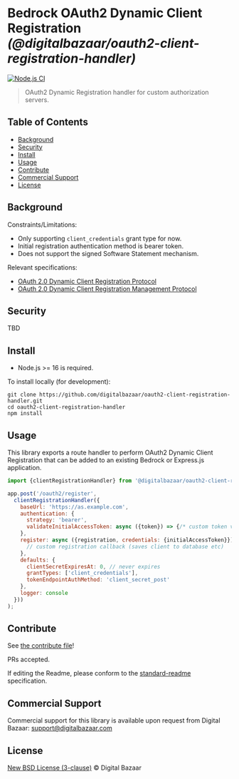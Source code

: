 # Bedrock OAuth2 Dynamic Client Registration _(@digitalbazaar/oauth2-client-registration-handler)_

[![Node.js CI](https://github.com/digitalbazaar/oauth2-client-registration-handler/workflows/Node.js%20CI/badge.svg)](https://github.com/digitalbazaar/oauth2-client-registration-handler/actions?query=workflow%3A%22Node.js+CI%22)

> OAuth2 Dynamic Registration handler for custom authorization servers.

## Table of Contents

- [Background](#background)
- [Security](#security)
- [Install](#install)
- [Usage](#usage)
- [Contribute](#contribute)
- [Commercial Support](#commercial-support)
- [License](#license)

## Background

Constraints/Limitations:

* Only supporting `client_credentials` grant type for now.
* Initial registration authentication method is bearer token.
* Does not support the signed Software Statement mechanism.

Relevant specifications:

* [OAuth 2.0 Dynamic Client Registration Protocol](https://tools.ietf.org/html/rfc7591)
* [OAuth 2.0 Dynamic Client Registration Management Protocol](https://tools.ietf.org/html/rfc7592)

## Security

TBD

## Install

- Node.js >= 16 is required.

To install locally (for development):

```
git clone https://github.com/digitalbazaar/oauth2-client-registration-handler.git
cd oauth2-client-registration-handler
npm install
```

## Usage

This library exports a route handler to perform OAuth2 Dynamic Client
Registration that can be added to an existing Bedrock or Express.js application.

```js
import {clientRegistrationHandler} from '@digitalbazaar/oauth2-client-registration-handler';

app.post('/oauth2/register',
  clientRegistrationHandler({
    baseUrl: 'https://as.example.com',
    authentication: {
      strategy: 'bearer',
      validateInitialAccessToken: async ({token}) => {/* custom token validation logic */}
    },
    register: async ({registration, credentials: {initialAccessToken}}) => {
      // custom registration callback (saves client to database etc)
    },
    defaults: {
      clientSecretExpiresAt: 0, // never expires
      grantTypes: ['client_credentials'],
      tokenEndpointAuthMethod: 'client_secret_post'
    },
    logger: console
  }))
);
```

## Contribute

See [the contribute file](https://github.com/digitalbazaar/bedrock/blob/master/CONTRIBUTING.md)!

PRs accepted.

If editing the Readme, please conform to the
[standard-readme](https://github.com/RichardLitt/standard-readme) specification.

## Commercial Support

Commercial support for this library is available upon request from
Digital Bazaar: support@digitalbazaar.com

## License

[New BSD License (3-clause)](LICENSE) © Digital Bazaar
